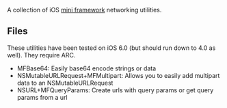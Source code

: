 A collection of iOS [mini framework](https://github.com/jasongregori/mini-frameworks) networking utilities.


Files
-----

These utilities have been tested on iOS 6.0 (but should run down to 4.0 as well). They require ARC.

- MFBase64: Easily base64 encode strings or data
- NSMutableURLRequest+MFMultipart: Allows you to easily add multipart data to an NSMutableURLRequest
- NSURL+MFQueryParams: Create urls with query params or get query params from a url